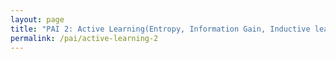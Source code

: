 ```yaml
---
layout: page
title: "PAI 2: Active Learning(Entropy, Information Gain, Inductive learning and Transductive learning)"
permalink: /pai/active-learning-2
---
```

